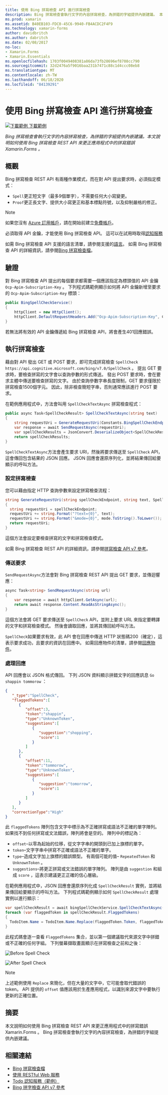 ```yaml
---
title: 使用 Bing 拼寫檢查 API 進行拼寫檢查
description: Bing 拼寫檢查會執行文字的內容拼寫檢查，為拼錯的字組提供內嵌建議。 本文說明如何使用 Bing 拼寫檢查 REST API 來更正應用程式中的拼寫錯誤 Xamarin.Forms 。
ms.prod: xamarin
ms.assetid: B40EB103-FDC0-45C6-9940-FB4ACDC2F4F9
ms.technology: xamarin-forms
author: davidbritch
ms.author: dabritch
ms.date: 02/08/2017
no-loc:
- Xamarin.Forms
- Xamarin.Essentials
ms.openlocfilehash: 1703f0049408381a86da73fb28696ef8708cc790
ms.sourcegitcommit: 32d2476a5f9016baa231b7471c88c1d4ccc08eb8
ms.translationtype: MT
ms.contentlocale: zh-TW
ms.lasthandoff: 06/18/2020
ms.locfileid: "84139291"
---
```

# <a name="spell-checking-using-the-bing-spell-check-api"></a>使用 Bing 拼寫檢查 API 進行拼寫檢查

[![下載範例 ](~/media/shared/download.png) 下載範例](https://docs.microsoft.com/samples/xamarin/xamarin-forms-samples/webservices-todocognitiveservices)

_Bing 拼寫檢查會執行文字的內容拼寫檢查，為拼錯的字組提供內嵌建議。本文說明如何使用 Bing 拼寫檢查 REST API 來更正應用程式中的拼寫錯誤 Xamarin.Forms 。_

## <a name="overview"></a>概觀

Bing 拼寫檢查 REST API 有兩種作業模式，而在對 API 提出要求時，必須指定模式：

- `Spell`更正短文字（最多9個單字），不需要任何大小寫變更。
- `Proof`更正長文字、提供大小寫更正和基本標點符號，以及抑制嚴格的修正。

> [!NOTE]
> 如果您沒有 [Azure 訂用帳戶](/azure/guides/developer/azure-developer-guide#understanding-accounts-subscriptions-and-billing)，請在開始前建立[免費帳戶](https://aka.ms/azfree-docs-mobileapps)。

必須取得 API 金鑰，才能使用 Bing 拼寫檢查 API。 這可以在試用時取得[認知服務](https://azure.microsoft.com/try/cognitive-services/)

如需 Bing 拼寫檢查 API 支援的語言清單，請參閱支援的[語言](/azure/cognitive-services/bing-spell-check/bing-spell-check-supported-languages/)。 如需 Bing 拼寫檢查 API 的詳細資訊，請參閱[Bing 拼寫檢查檔](/azure/cognitive-services/bing-spell-check/)。

## <a name="authentication"></a>驗證

對 Bing 拼寫檢查 API 提出的每個要求都需要一個應該指定為標頭值的 API 金鑰 `Ocp-Apim-Subscription-Key` 。 下列程式碼範例顯示如何將 API 金鑰新增至要求的 `Ocp-Apim-Subscription-Key` 標頭：

```csharp
public BingSpellCheckService()
{
    httpClient = new HttpClient();
    httpClient.DefaultRequestHeaders.Add("Ocp-Apim-Subscription-Key", Constants.BingSpellCheckApiKey);
}
```

若無法將有效的 API 金鑰傳遞給 Bing 拼寫檢查 API，將會產生401回應錯誤。

## <a name="performing-spell-checking"></a>執行拼寫檢查

藉由對 API 發出 GET 或 POST 要求，即可完成拼寫檢查 `SpellCheck` `https://api.cognitive.microsoft.com/bing/v7.0/SpellCheck` 。 提出 GET 要求時，要檢查拼寫的文字會以查詢參數的形式傳送。 發出 POST 要求時，會在要求主體中傳送要檢查拼寫的文字。 由於查詢參數字串長度限制，GET 要求僅限於拼寫檢查1500個字元。 因此，除非檢查簡短字串，否則通常應該進行 POST 要求。

在範例應用程式中，方法會叫用 `SpellCheckTextAsync` 拼寫檢查程式：

```csharp
public async Task<SpellCheckResult> SpellCheckTextAsync(string text)
{
    string requestUri = GenerateRequestUri(Constants.BingSpellCheckEndpoint, text, SpellCheckMode.Spell);
    var response = await SendRequestAsync(requestUri);
    var spellCheckResults = JsonConvert.DeserializeObject<SpellCheckResult>(response);
    return spellCheckResults;
}
```

`SpellCheckTextAsync`方法會產生要求 URI，然後將要求傳送至 `SpellCheck` API，這會傳回包含結果的 JSON 回應。 JSON 回應會還原序列化，並將結果傳回給要顯示的呼叫方法。

### <a name="configuring-spell-checking"></a>設定拼寫檢查

您可以藉由指定 HTTP 查詢參數來設定拼寫檢查流程：

```csharp
string GenerateRequestUri(string spellCheckEndpoint, string text, SpellCheckMode mode)
{
  string requestUri = spellCheckEndpoint;
  requestUri += string.Format("?text={0}", text);                         // text to spell check
  requestUri += string.Format("&mode={0}", mode.ToString().ToLower());    // spellcheck mode - proof or spell
  return requestUri;
}
```

這個方法會設定要檢查拼寫的文字和拼寫檢查模式。

如需 Bing 拼寫檢查 REST API 的詳細資訊，請參閱[拼寫檢查 API v7 參考](/rest/api/cognitiveservices/bing-spell-check-api-v7-reference/)。

### <a name="sending-the-request"></a>傳送要求

`SendRequestAsync`方法會對 Bing 拼寫檢查 REST API 提出 GET 要求，並傳迴響應：

```csharp
async Task<string> SendRequestAsync(string url)
{
    var response = await httpClient.GetAsync(url);
    return await response.Content.ReadAsStringAsync();
}
```

這個方法會將 GET 要求傳送至 `SpellCheck` API，並附上要求 URL 來指定要轉譯的文字和拼寫檢查模式。 然後會讀取回應，並將其傳回給呼叫方法。

`SpellCheck`如果要求有效，此 API 會在回應中傳送 HTTP 狀態碼200（確定），這表示要求成功，且要求的資訊在回應中。 如需回應物件的清單，請參閱[回應物件](/rest/api/cognitiveservices/bing-spell-check-api-v7-reference#response-objects)。

### <a name="processing-the-response"></a>處理回應

API 回應會以 JSON 格式傳回。 下列 JSON 資料顯示拼錯文字的回應訊息 `Go shappin tommorow` ：

```json
{  
   "_type":"SpellCheck",
   "flaggedTokens":[  
      {  
         "offset":3,
         "token":"shappin",
         "type":"UnknownToken",
         "suggestions":[  
            {  
               "suggestion":"shopping",
               "score":1
            }
         ]
      },
      {  
         "offset":11,
         "token":"tommorow",
         "type":"UnknownToken",
         "suggestions":[  
            {  
               "suggestion":"tomorrow",
               "score":1
            }
         ]
      }
   ],
   "correctionType":"High"
}
```

此 `flaggedTokens` 陣列包含文字中標示為不正確拼寫或語法不正確的單字陣列。 如果找不到任何拼寫或文法錯誤，陣列將會是空的。 陣列中的標記為：

- `offset`–以零為起始的位移，從文字字串的開頭到已加上旗標的單字。
- `token`–文字字串中拼寫不正確或語法不正確的單字。
- `type`–造成文字加上旗標的錯誤類型。 有兩個可能的值– `RepeatedToken` 和 `UnknownToken` 。
- `suggestions`–將更正拼寫或文法錯誤的單字陣列。 陣列是由 `suggestion` 和組成 `score` ，這表示建議更正正確的信心層級。

在範例應用程式中，JSON 回應會還原序列化成 `SpellCheckResult` 實例，並將結果傳回給要顯示的呼叫方法。 下列程式碼範例顯示如何 `SpellCheckResult` 處理實例以進行顯示：

```csharp
var spellCheckResult = await bingSpellCheckService.SpellCheckTextAsync(TodoItem.Name);
foreach (var flaggedToken in spellCheckResult.FlaggedTokens)
{
  TodoItem.Name = TodoItem.Name.Replace(flaggedToken.Token, flaggedToken.Suggestions.FirstOrDefault().Suggestion);
}
```

此程式碼會逐一查看 `FlaggedTokens` 集合，並以第一個建議取代來源文字中拼錯或不正確的任何字組。 下列螢幕擷取畫面顯示在拼寫檢查之前和之後：

![](spell-check-images/before-spell-check.png "Before Spell Check")

![](spell-check-images/after-spell-check.png "After Spell Check")

> [!NOTE]
> 上述範例使用 `Replace` 來簡化，但在大量的文字中，它可能會取代錯誤的 token。 API 提供的 `offset` 值應該用於生產應用程式，以識別來源文字中要執行更新的正確位置。

## <a name="summary"></a>摘要

本文說明如何使用 Bing 拼寫檢查 REST API 來更正應用程式中的拼寫錯誤 Xamarin.Forms 。 Bing 拼寫檢查會執行文字的內容拼寫檢查，為拼錯的字組提供內嵌建議。

## <a name="related-links"></a>相關連結

- [Bing 拼寫檢查檔](/azure/cognitive-services/bing-spell-check/)
- [使用 RESTful Web 服務](~/xamarin-forms/data-cloud/web-services/rest.md)
- [Todo 認知服務（範例）](https://docs.microsoft.com/samples/xamarin/xamarin-forms-samples/webservices-todocognitiveservices)
- [Bing 拼字檢查 API v7 參考](/rest/api/cognitiveservices/bing-spell-check-api-v7-reference/)

